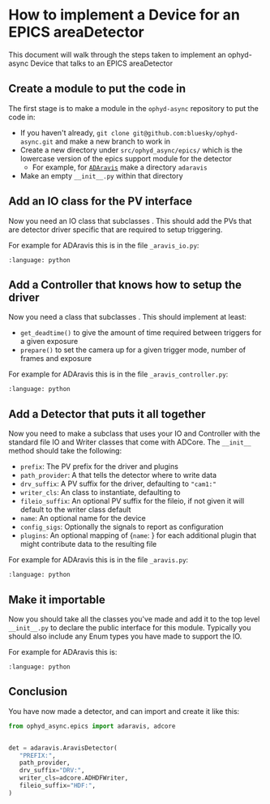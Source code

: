 # How to implement a Device for an EPICS areaDetector

This document will walk through the steps taken to implement an ophyd-async Device that talks to an EPICS areaDetector

## Create a module to put the code in

The first stage is to make a module in the `ophyd-async` repository to put the code in:

- If you haven't already, `git clone git@github.com:bluesky/ophyd-async.git` and make a new branch to work in
- Create a new directory under `src/ophyd_async/epics/` which is the lowercase version of the epics support module for the detector
  - For example, for [`ADAravis`](https://github.com/areaDetector/ADAravis) make a directory `adaravis`
- Make an empty `__init__.py` within that directory

## Add an IO class for the PV interface

Now you need an IO class that subclasses [](#ADBaseIO). This should add the PVs that are detector driver specific that are required to setup triggering. 

For example for ADAravis this is in the file `_aravis_io.py`:
```{literalinclude} ../../src/ophyd_async/epics/adaravis/_aravis_io.py
:language: python
```

## Add a Controller that knows how to setup the driver

Now you need a class that subclasses [](#ADBaseController). This should implement at least:
- `get_deadtime()` to give the amount of time required between triggers for a given exposure
- `prepare()` to set the camera up for a given trigger mode, number of frames and exposure 

For example for ADAravis this is in the file `_aravis_controller.py`:
```{literalinclude} ../../src/ophyd_async/epics/adaravis/_aravis_controller.py
:language: python
```

## Add a Detector that puts it all together

Now you need to make a [](#StandardDetector) subclass that uses your IO and Controller with the standard file IO and Writer classes that come with ADCore. The `__init__` method should take the following:
- `prefix`: The PV prefix for the driver and plugins
- `path_provider`: A [](#PathProvider) that tells the detector where to write data
- `drv_suffix`: A PV suffix for the driver, defaulting to `"cam1:"`
- `writer_cls`: An [](#ADWriter) class to instantiate, defaulting to [](#adcore.ADHDFWriter)
- `fileio_suffix`: An optional PV suffix for the fileio, if not given it will default to the writer class default
- `name`: An optional name for the device
- `config_sigs`: Optionally the signals to report as configuration
- `plugins`: An optional mapping of {`name`: [](#adcore.NDPluginBase)} for each additional plugin that might contribute data to the resulting file

For example for ADAravis this is in the file `_aravis.py`:
```{literalinclude} ../../src/ophyd_async/epics/adaravis/_aravis.py
:language: python
```

## Make it importable

Now you should take all the classes you've made and add it to the top level `__init__.py` to declare the public interface for this module. Typically you should also include any Enum types you have made to support the IO.

For example for ADAravis this is:
```{literalinclude} ../../src/ophyd_async/epics/adaravis/__init__.py
:language: python
```

## Conclusion

You have now made a detector, and can import and create it like this:

```python
from ophyd_async.epics import adaravis, adcore


det = adaravis.AravisDetector(
   "PREFIX:", 
   path_provider, 
   drv_suffix="DRV:", 
   writer_cls=adcore.ADHDFWriter, 
   fileio_suffix="HDF:",
)
```
